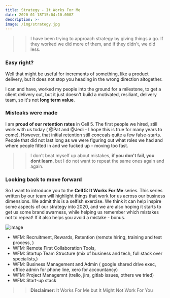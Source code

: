 ```yaml
---
title: Strategy - It Works For Me
date: 2020-01-18T15:04:10.000Z
description: >-
image: /img/strategy.jpg
---
```



>> I have been trying to approach strategy by giving things a go. If they worked we did more of them, and if they didn't, we did less. 

### Easy right?

Well that might be useful for increments of something, like a product delivery, but it does not stop you heading in the wrong direction altogether.

I can and have, worked my people into the ground for a milestone, to get a client delivery out, but it just doesn't build a motivated, resiliant, delivery team, so it's not **long term value**.

### Misteaks were made

I am **proud of our retention rates** in Cell 5. The first people we hired, still work with us today ( @Pat and @Jedi - I hope this is true for many years to come). 
However, that initial retention still conceals quite a few false-starts. People that did not last long as we were figuring out what roles we had and where people fitted in and we fucked up - moving too fast.

>> I don't beat myself up about mistakes, **if you don't fail, you dont learn**, but I do not want to repeat the same ones again and again. 

### Looking back to move forward

So I want to introduce you to the **Cell 5: It Works For Me** series. This series written by our team will highlight things that work for us across our business dimensions. We admit this is a selfish exercise. We think it can help inspire some aspects of our strategy into 2020, and we are also hoping it starts to get us some brand awarness, while helping us remember which mistakes not to repeat! If it also helps you avoid a mistake - bonus.


![image](/img/worksforme.png)
 
 + WFM: Recruitment, Rewards, Retention (remote hiring, training and test process, )
 + WFM: Remote First Collaboration Tools,
 + WFM: Startup Team Structure (mix of business and tech, full stack over specialists,)
 + WFM: Business Management and Admin ( google shared drive exec, office admin for phone line, xero for accountancy)
 + WFM: Project Managemnt (trello, jira, gitlab issues, others we tried)
 + WFM: Start-up stack

>> **Disclaimer:** It Works For Me but It Might Not Work For You
